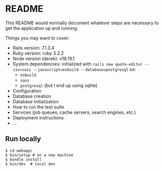 # README

This README would normally document whatever steps are necessary to get the
application up and running.

Things you may want to cover:

* Rails version: 7.1.3.4
* Ruby version: ruby 3.2.2
* Node version (derek): v18.19.1
* System dependencies: initialized with `rails new quote-editor --css=sass --javascript=esbuild --database=postgresql` so:
     * `esbuild`
     * `sass`
     * `postgresql` (but I end up using sqlite)
* Configuration
* Database creation
* Database initialization
* How to run the test suite
* Services (job queues, cache servers, search engines, etc.)
* Deployment instructions
* ...

## Run locally

```
$ cd webapp/
$ bin/setup # on a new machine
$ bundle install
$ bin/dev  # local dev
```

#

